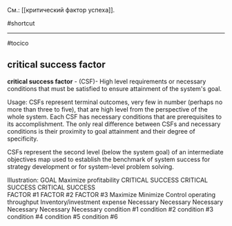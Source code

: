 См.: [[критический фактор успеха]].

#shortcut




<hr/>

#tocico

## critical success factor

<b>critical success factor</b> - (CSF)- High level requirements or necessary conditions that must be satisfied to ensure attainment of the system's goal.



Usage: CSFs represent terminal outcomes, very few in number (perhaps no more than three to five), that are high level from the perspective of the whole system.  Each CSF has necessary conditions that are prerequisites to its accomplishment.  The only real difference between CSFs and necessary conditions is their proximity to goal attainment and their degree of specificity.

CSFs represent the second level (below the system goal) of an intermediate objectives map used to 
establish the benchmark of system success for strategy development or for system-level problem solving. 

Illustration: 
GOAL 
Maximize profitability 
CRITICAL SUCCESS
CRITICAL SUCCESS
CRITICAL SUCCESS  
FACTOR #1 
FACTOR #2 
FACTOR #3 
Maximize 
Minimize 
Control operating 
throughput 
Inventory/investment 
expense 
Necessary 
Necessary 
Necessary 
Necessary 
Necessary 
Necessary 
condition #1 
condition #2 
condition #3 
condition #4 
condition #5 
condition #6 

 
 



